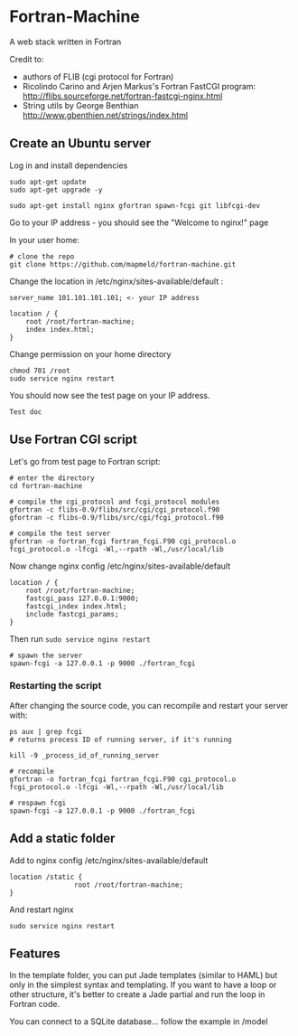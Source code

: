 # Fortran-Machine

A web stack written in Fortran

Credit to:

- authors of FLIB (cgi protocol for Fortran)
- Ricolindo Carino and Arjen Markus's Fortran FastCGI program:  http://flibs.sourceforge.net/fortran-fastcgi-nginx.html
- String utils by George Benthian http://www.gbenthien.net/strings/index.html


## Create an Ubuntu server

Log in and install dependencies

```
sudo apt-get update
sudo apt-get upgrade -y

sudo apt-get install nginx gfortran spawn-fcgi git libfcgi-dev
```

Go to your IP address - you should see the "Welcome to nginx!" page

In your user home:

```
# clone the repo
git clone https://github.com/mapmeld/fortran-machine.git
```

Change the location in /etc/nginx/sites-available/default :

```
server_name 101.101.101.101; <- your IP address

location / {
	root /root/fortran-machine;
	index index.html;
}
```

Change permission on your home directory

```
chmod 701 /root
sudo service nginx restart
```

You should now see the test page on your IP address.

```
Test doc
```

## Use Fortran CGI script

Let's go from test page to Fortran script:

```
# enter the directory
cd fortran-machine

# compile the cgi_protocol and fcgi_protocol modules
gfortran -c flibs-0.9/flibs/src/cgi/cgi_protocol.f90
gfortran -c flibs-0.9/flibs/src/cgi/fcgi_protocol.f90

# compile the test server
gfortran -o fortran_fcgi fortran_fcgi.F90 cgi_protocol.o fcgi_protocol.o -lfcgi -Wl,--rpath -Wl,/usr/local/lib
```

Now change nginx config /etc/nginx/sites-available/default

```
location / {
	root /root/fortran-machine;
	fastcgi_pass 127.0.0.1:9000;
	fastcgi_index index.html;
	include fastcgi_params;
}
```

Then run ```sudo service nginx restart```

```
# spawn the server
spawn-fcgi -a 127.0.0.1 -p 9000 ./fortran_fcgi
```

### Restarting the script

After changing the source code, you can recompile and restart your server with:

```
ps aux | grep fcgi
# returns process ID of running server, if it's running

kill -9 _process_id_of_running_server

# recompile
gfortran -o fortran_fcgi fortran_fcgi.F90 cgi_protocol.o fcgi_protocol.o -lfcgi -Wl,--rpath -Wl,/usr/local/lib

# respawn fcgi
spawn-fcgi -a 127.0.0.1 -p 9000 ./fortran_fcgi
```

## Add a static folder

Add to nginx config /etc/nginx/sites-available/default

```
location /static {
				root /root/fortran-machine;
}
```

And restart nginx

```
sudo service nginx restart
```


## Features

In the template folder, you can put Jade templates (similar to HAML) but only in the simplest
syntax and templating. If you want to have a loop or other structure, it's better to create a Jade partial and run the loop in Fortran code.

You can connect to a SQLite database... follow the example in /model
